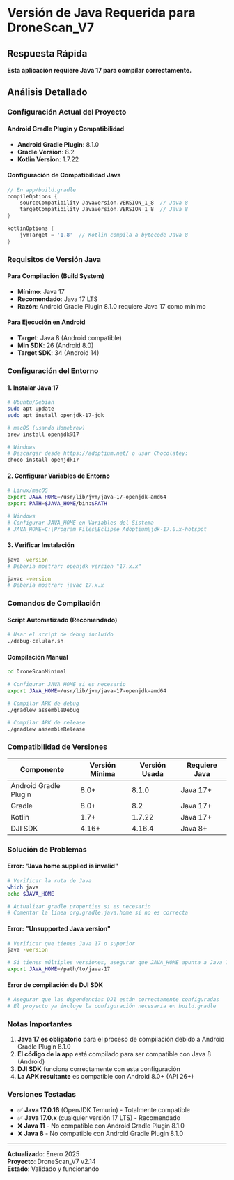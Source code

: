 # Versión de Java Requerida para DroneScan_V7

## Respuesta Rápida
**Esta aplicación requiere Java 17 para compilar correctamente.**

## Análisis Detallado

### Configuración Actual del Proyecto

#### Android Gradle Plugin y Compatibilidad
- **Android Gradle Plugin**: 8.1.0
- **Gradle Version**: 8.2  
- **Kotlin Version**: 1.7.22

#### Configuración de Compatibilidad Java
```gradle
// En app/build.gradle
compileOptions {
    sourceCompatibility JavaVersion.VERSION_1_8  // Java 8
    targetCompatibility JavaVersion.VERSION_1_8  // Java 8
}

kotlinOptions {
    jvmTarget = '1.8'  // Kotlin compila a bytecode Java 8
}
```

### Requisitos de Versión Java

#### Para Compilación (Build System)
- **Mínimo**: Java 17
- **Recomendado**: Java 17 LTS
- **Razón**: Android Gradle Plugin 8.1.0 requiere Java 17 como mínimo

#### Para Ejecución en Android
- **Target**: Java 8 (Android compatible)
- **Min SDK**: 26 (Android 8.0)
- **Target SDK**: 34 (Android 14)

### Configuración del Entorno

#### 1. Instalar Java 17
```bash
# Ubuntu/Debian
sudo apt update
sudo apt install openjdk-17-jdk

# macOS (usando Homebrew)
brew install openjdk@17

# Windows
# Descargar desde https://adoptium.net/ o usar Chocolatey:
choco install openjdk17
```

#### 2. Configurar Variables de Entorno
```bash
# Linux/macOS
export JAVA_HOME=/usr/lib/jvm/java-17-openjdk-amd64
export PATH=$JAVA_HOME/bin:$PATH

# Windows
# Configurar JAVA_HOME en Variables del Sistema
# JAVA_HOME=C:\Program Files\Eclipse Adoptium\jdk-17.0.x-hotspot
```

#### 3. Verificar Instalación
```bash
java -version
# Debería mostrar: openjdk version "17.x.x"

javac -version
# Debería mostrar: javac 17.x.x
```

### Comandos de Compilación

#### Script Automatizado (Recomendado)
```bash
# Usar el script de debug incluido
./debug-celular.sh
```

#### Compilación Manual
```bash
cd DroneScanMinimal

# Configurar JAVA_HOME si es necesario
export JAVA_HOME=/usr/lib/jvm/java-17-openjdk-amd64

# Compilar APK de debug
./gradlew assembleDebug

# Compilar APK de release
./gradlew assembleRelease
```

### Compatibilidad de Versiones

| Componente | Versión Mínima | Versión Usada | Requiere Java |
|------------|---------------|---------------|---------------|
| Android Gradle Plugin | 8.0+ | 8.1.0 | Java 17+ |
| Gradle | 8.0+ | 8.2 | Java 17+ |
| Kotlin | 1.7+ | 1.7.22 | Java 17+ |
| DJI SDK | 4.16+ | 4.16.4 | Java 8+ |

### Solución de Problemas

#### Error: "Java home supplied is invalid"
```bash
# Verificar la ruta de Java
which java
echo $JAVA_HOME

# Actualizar gradle.properties si es necesario
# Comentar la línea org.gradle.java.home si no es correcta
```

#### Error: "Unsupported Java version"
```bash
# Verificar que tienes Java 17 o superior
java -version

# Si tienes múltiples versiones, asegurar que JAVA_HOME apunta a Java 17+
export JAVA_HOME=/path/to/java-17
```

#### Error de compilación de DJI SDK
```bash
# Asegurar que las dependencias DJI están correctamente configuradas
# El proyecto ya incluye la configuración necesaria en build.gradle
```

### Notas Importantes

1. **Java 17 es obligatorio** para el proceso de compilación debido a Android Gradle Plugin 8.1.0
2. **El código de la app** está compilado para ser compatible con Java 8 (Android)
3. **DJI SDK** funciona correctamente con esta configuración
4. **La APK resultante** es compatible con Android 8.0+ (API 26+)

### Versiones Testadas

- ✅ **Java 17.0.16** (OpenJDK Temurin) - Totalmente compatible
- ✅ **Java 17.0.x** (cualquier versión 17 LTS) - Recomendado
- ❌ **Java 11** - No compatible con Android Gradle Plugin 8.1.0
- ❌ **Java 8** - No compatible con Android Gradle Plugin 8.1.0

---

**Actualizado**: Enero 2025  
**Proyecto**: DroneScan_V7 v2.14  
**Estado**: Validado y funcionando